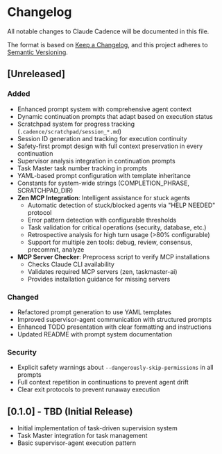 # Changelog

All notable changes to Claude Cadence will be documented in this file.

The format is based on [Keep a Changelog](https://keepachangelog.com/en/1.0.0/),
and this project adheres to [Semantic Versioning](https://semver.org/spec/v2.0.0.html).

## [Unreleased]

### Added
- Enhanced prompt system with comprehensive agent context
- Dynamic continuation prompts that adapt based on execution status
- Scratchpad system for progress tracking (`.cadence/scratchpad/session_*.md`)
- Session ID generation and tracking for execution continuity
- Safety-first prompt design with full context preservation in every continuation
- Supervisor analysis integration in continuation prompts
- Task Master task number tracking in prompts
- YAML-based prompt configuration with template inheritance
- Constants for system-wide strings (COMPLETION_PHRASE, SCRATCHPAD_DIR)
- **Zen MCP Integration**: Intelligent assistance for stuck agents
  - Automatic detection of stuck/blocked agents via "HELP NEEDED" protocol
  - Error pattern detection with configurable thresholds
  - Task validation for critical operations (security, database, etc.)
  - Retrospective analysis for high turn usage (>80% configurable)
  - Support for multiple zen tools: debug, review, consensus, precommit, analyze
- **MCP Server Checker**: Preprocess script to verify MCP installations
  - Checks Claude CLI availability
  - Validates required MCP servers (zen, taskmaster-ai)
  - Provides installation guidance for missing servers

### Changed
- Refactored prompt generation to use YAML templates
- Improved supervisor-agent communication with structured prompts
- Enhanced TODO presentation with clear formatting and instructions
- Updated README with prompt system documentation

### Security
- Explicit safety warnings about `--dangerously-skip-permissions` in all prompts
- Full context repetition in continuations to prevent agent drift
- Clear exit protocols to prevent runaway execution

## [0.1.0] - TBD (Initial Release)
- Initial implementation of task-driven supervision system
- Task Master integration for task management
- Basic supervisor-agent execution pattern